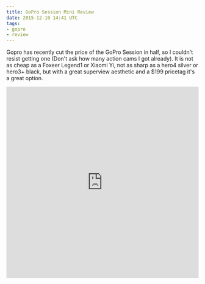 ```yaml
---
title: GoPro Session Mini Review
date: 2015-12-10 14:41 UTC
tags:
- gopro
- review
---
```


Gopro has recently cut the price of the GoPro Session in half, so I couldn't resist getting one (Don't ask how many action cams I got already). It is not as cheap as a Foxeer Legend1 or Xiaomi Yi, not as sharp as a hero4 silver or hero3+ black, but with a great superview aesthetic and a $199 pricetag it's a great option.

<p class="image full">
<iframe width="100%" height="500" src="https://www.youtube.com/embed/O172oHsV19M" frameborder="0" allowfullscreen>
<a href="https://www.youtube.com/watch?v=O172oHsV19M">GoPro Session Mini Review</a></iframe>
</p>
